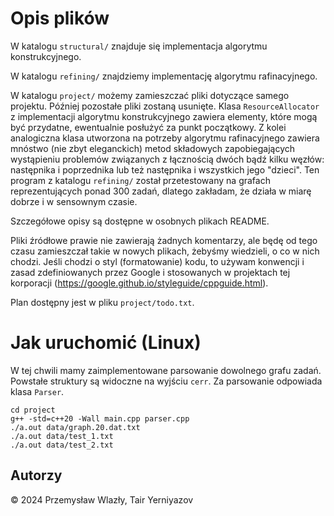 # Opis plików

W katalogu `structural/` znajduje się implementacja algorytmu konstrukcyjnego.

W katalogu `refining/` znajdziemy implementację algorytmu rafinacyjnego.

W katalogu `project/` możemy zamieszczać pliki dotyczące samego projektu.
Później pozostałe pliki zostaną usunięte. Klasa `ResourceAllocator` z 
implementacji algorytmu konstrukcyjnego zawiera elementy, które mogą być
przydatne, ewentualnie posłużyć za punkt początkowy. Z kolei analogiczna
klasa utworzona na potrzeby algorytmu rafinacyjnego zawiera mnóstwo (nie zbyt
eleganckich) metod składowych zapobiegających wystąpieniu problemów związanych z
łącznością dwóch bądź kilku węzłów: następnika i poprzednika lub też następnika 
i wszystkich jego "dzieci". Ten program z katalogu `refining/` został 
przetestowany na grafach reprezentujących ponad 300 zadań, dlatego zakładam, że
działa w miarę dobrze i w sensownym czasie.

Szczegółowe opisy są dostępne w osobnych plikach README.

Pliki źródłowe prawie nie zawierają żadnych komentarzy, ale będę od tego czasu
zamieszczał takie w nowych plikach, żebyśmy wiedzieli, o co w nich chodzi. 
Jeśli chodzi o styl (formatowanie) kodu, to używam konwencji i zasad
zdefiniowanych przez Google i stosowanych w projektach tej korporacji 
(https://google.github.io/styleguide/cppguide.html).

Plan dostępny jest w pliku `project/todo.txt`.

# Jak uruchomić (Linux)
W tej chwili mamy zaimplementowane parsowanie dowolnego grafu zadań. Powstałe
struktury są widoczne na wyjściu `cerr`. Za parsowanie odpowiada klasa `Parser`.
```shell
cd project
g++ -std=c++20 -Wall main.cpp parser.cpp
./a.out data/graph.20.dat.txt
./a.out data/test_1.txt
./a.out data/test_2.txt
```

## Autorzy
&copy; 2024 Przemysław Wlazły, Tair Yerniyazov